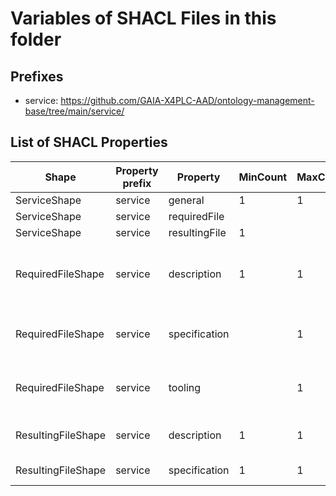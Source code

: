 # Variables of SHACL Files in this folder

## Prefixes

- service: <https://github.com/GAIA-X4PLC-AAD/ontology-management-base/tree/main/service/>

## List of SHACL Properties

| Shape | Property prefix | Property | MinCount | MaxCount | Description | Datatype/NodeKind | Filename |
| --- | --- | --- | --- | --- | --- | --- | --- |
| ServiceShape | service | general | 1 | 1 |  |  | service_shacl.ttl |
| ServiceShape | service | requiredFile |  |  |  |  | service_shacl.ttl |
| ServiceShape | service | resultingFile | 1 |  |  |  | service_shacl.ttl |
| RequiredFileShape | service | description | 1 | 1 | Human readable description of the required file | <http://www.w3.org/2001/XMLSchema#string> | service_shacl.ttl |
| RequiredFileShape | service | specification |  | 1 | Link to a formal specification of the file | <http://www.w3.org/2001/XMLSchema#anyURI> | service_shacl.ttl |
| RequiredFileShape | service | tooling |  | 1 | Link to a tool to help create the file | <http://www.w3.org/2001/XMLSchema#anyURI> | service_shacl.ttl |
| ResultingFileShape | service | description | 1 | 1 | Human readable description | <http://www.w3.org/2001/XMLSchema#string> | service_shacl.ttl |
| ResultingFileShape | service | specification | 1 | 1 | Link to specification | <http://www.w3.org/2001/XMLSchema#anyURI> | service_shacl.ttl |
